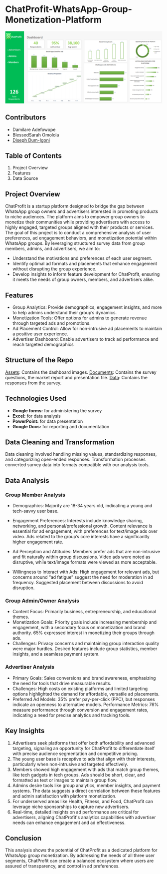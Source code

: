 # ChatProfit-WhatsApp-Group-Monetization-Platform

![image](/assets/Chatprofit_Dashboard.png)

## Contributors
- Damilare Adefowope
- BlessedSarah Omolola
- [Diseph Dum-Igoni](https://github.com/disephD)

## Table of Contents
1. Project Overview
2. Features
3. Data Source

## Project Overview
ChatProfit is a startup platform designed to bridge the gap between WhatsApp group owners and advertisers interested in promoting products to niche audiences. The platform aims to empower group owners to monetize their communities while providing advertisers with access to highly engaged, targeted groups aligned with their products or services.
The goal of this project is to conduct a comprehensive analysis of user preferences, ad engagement behaviors, and monetization potential within WhatsApp groups. By leveraging structured survey data from group members, admins, and advertisers, we aim to:
- Understand the motivations and preferences of each user segment.
- Identify optimal ad formats and placements that enhance engagement without disrupting the group experience.
- Develop insights to inform feature development for ChatProfit, ensuring it meets the needs of group owners, members, and advertisers alike.

## Features
- Group Analytics: Provide demographics, engagement insights, and more to help admins understand their group’s dynamics.
- Monetization Tools: Offer options for admins to generate revenue through targeted ads and promotions.
- Ad Placement Control: Allow for non-intrusive ad placements to maintain a positive user experience.
- Advertiser Dashboard: Enable advertisers to track ad performance and reach targeted demographics

## Structure of the Repo
[Assets](/assets): Contains the dashboard images.
[Documents](/documents): Contains the survey questions, the market report and presentation file.
[Data](/data): Contains the responses from the survey.

## Technologies Used
- **Google forms:** for administering the survey
- **Excel:**  for data analysis
- **PowerPoint:** for data presentation
- **Google Docs:** for reporting and documentation

## Data Cleaning and Transformation
Data cleaning involved handling missing values, standardizing responses, and categorizing open-ended responses. Transformation processes converted survey data into formats compatible with our analysis tools.

## Data Analysis
### Group Member Analysis
- Demographics: Majority are 18-34 years old, indicating a young and tech-savvy user base.
- Engagement Preferences:
  Interests include knowledge sharing, networking, and personal/professional growth.
  Content relevance is essential for ad engagement, with preferences for text/image ads over video.
  Ads related to the group’s core interests have a significantly higher engagement rate.

- Ad Perception and Attitudes:
  Members prefer ads that are non-intrusive and fit naturally within group discussions.
  Video ads were noted as disruptive, while text/image formats were viewed as more acceptable.

- Willingness to Interact with Ads:
  High engagement for relevant ads, but concerns around “ad fatigue” suggest the need for moderation in ad frequency.
  Suggested placement between discussions to avoid disruption.

### Group Admin/Owner Analysis
- Content Focus: Primarily business, entrepreneurship, and educational themes.
- Monetization Goals:
  Priority goals include increasing membership and engagement, with a secondary focus on monetization and brand authority.
  65% expressed interest in monetizing their groups through ads.
- Challenges:
  Privacy concerns and maintaining group interaction quality were major hurdles.
  Desired features include group statistics, member insights, and a seamless payment system.

### Advertiser Analysis
- Primary Goals: Sales conversions and brand awareness, emphasizing the need for tools that drive measurable results.
- Challenges: High costs on existing platforms and limited targeting options highlighted the demand for affordable, versatile ad placements.
- Preferred Ad Models: 35% prefer pay-per-click (PPC), but responses indicate an openness to alternative models.
Performance Metrics: 76% measure performance through conversion and engagement rates, indicating a need for precise analytics and tracking tools.

## Key Insights
1. Advertisers seek platforms that offer both affordability and advanced targeting, signaling an opportunity for ChatProfit to differentiate itself with precise audience segmentation and competitive pricing.
2. The young user base is receptive to ads that align with their interests, particularly when non-intrusive and targeted effectively.
3. Members showed high engagement with ads that match group themes, like tech gadgets in tech groups. Ads should be short, clear, and formatted as text or images to maintain group flow.
4. Admins desire tools like group analytics, member insights, and payment systems. The data suggests a direct correlation between these features and admin satisfaction with platform monetization.
5. For underserved areas like Health, Fitness, and Food, ChatProfit can leverage niche sponsorships to capture new advertisers.
6. Real-time, detailed insights on ad performance are critical for advertisers, aligning ChatProfit's analytics capabilities with advertiser needs can enhance engagement and ad effectiveness.

## Conclusion
This analysis shows the potential of ChatProfit as a dedicated platform for WhatsApp group monetization. By addressing the needs of all three user segments, ChatProfit can create a balanced ecosystem where users are assured of transparency, and control in ad preferences. 
